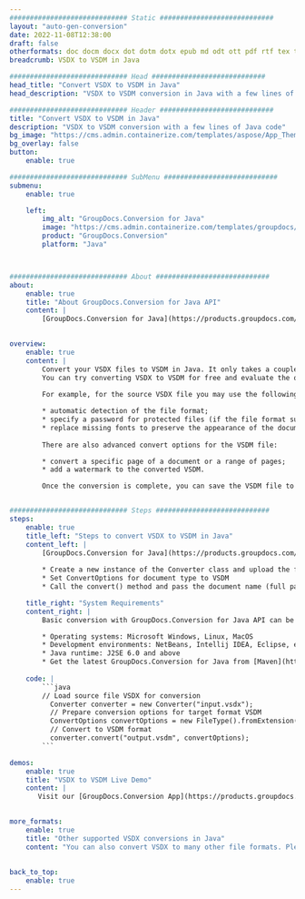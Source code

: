 ```yaml
---
############################# Static ############################
layout: "auto-gen-conversion"
date: 2022-11-08T12:38:00
draft: false
otherformats: doc docm docx dot dotm dotx epub md odt ott pdf rtf tex txt vdx vsdm vsdx vssm vssx vstm vstx vsx vtx xps
breadcrumb: VSDX to VSDM in Java

############################# Head ############################
head_title: "Convert VSDX to VSDM in Java"
head_description: "VSDX to VSDM conversion in Java with a few lines of code. Convert over 160 file formats using the GroupDocs document conversion API for Java"

############################# Header ############################
title: "Convert VSDX to VSDM in Java"
description: "VSDX to VSDM conversion with a few lines of Java code"
bg_image: "https://cms.admin.containerize.com/templates/aspose/App_Themes/V3/images/bg/header1.png"
bg_overlay: false
button:
    enable: true

############################# SubMenu ############################
submenu:
    enable: true

    left:
        img_alt: "GroupDocs.Conversion for Java"
        image: "https://cms.admin.containerize.com/templates/groupdocs/images/product-logos/90x90-noborder/groupdocs-conversion-java.png"
        product: "GroupDocs.Conversion"
        platform: "Java"



############################# About ############################
about:
    enable: true
    title: "About GroupDocs.Conversion for Java API"
    content: |
        [GroupDocs.Conversion for Java](https://products.groupdocs.com/conversion/java/) is an advanced file format conversion API for converting between popular image and document formats such as Microsoft Office, OpenDocument, PDF, HTML, email, CAD. and much more with just a few lines of code. The native API automatically detects the formats of the original documents and offers many options for customizing the converted documents. Along with the function of extracting information from a document, it also supports caching of the conversion results to the local disk by default. However, any type of cache storage can be supported by implementing the appropriate interfaces - Amazon S3, Dropbox, Google Drive, Windows Azure, Reddis, or any others.
    

overview:
    enable: true
    content: |
        Convert your VSDX files to VSDM in Java. It only takes a couple of lines of Java code on any platform of your choice, such as Windows, Linux, macOS.
        You can try converting VSDX to VSDM for free and evaluate the quality of the conversion results. Along with simple file conversion scripts, you can try more sophisticated options for loading the VSDX source file and storing the VSDM output. 
        
        For example, for the source VSDX file you may use the following load options:

        * automatic detection of the file format;
        * specify a password for protected files (if the file format supports it);
        * replace missing fonts to preserve the appearance of the document.
        
        There are also advanced convert options for the VSDM file:

        * convert a specific page of a document or a range of pages;
        * add a watermark to the converted VSDM.

        Once the conversion is complete, you can save the VSDM file to your local file path or to any third party storage such as FTP, Amazon S3, Google Drive, Dropbox etc. Please note - to convert VSDX to VSDM, you do not need to install any additional software, such as MS Office, Open Office, Adobe Acrobat Reader etc.


############################# Steps ############################
steps:
    enable: true
    title_left: "Steps to convert VSDX to VSDM in Java"
    content_left: |
        [GroupDocs.Conversion for Java](https://products.groupdocs.com/conversion/java/) allows developers to easily convert VSDX file to VSDM with a few lines of code.
        
        * Create a new instance of the Converter class and upload the file VSDX with the full path
        * Set ConvertOptions for document type to VSDM
        * Call the convert() method and pass the document name (full path) and format (VSDM) as a parameter

    title_right: "System Requirements"
    content_right: |
        Basic conversion with GroupDocs.Conversion for Java API can be done with just a few lines of code. Our APIs are supported on all major platforms and operating systems. Before executing the code below, make sure you have the following prerequisites installed on your system.

        * Operating systems: Microsoft Windows, Linux, MacOS
        * Development environments: NetBeans, Intellij IDEA, Eclipse, etc.
        * Java runtime: J2SE 6.0 and above
        * Get the latest GroupDocs.Conversion for Java from [Maven](https://repository.groupdocs.com/webapp/#/artifacts/browse/tree/General/repo/com/groupdocs/groupdocs-conversion)
         
    code: |
        ```java    
        // Load source file VSDX for conversion
          Converter converter = new Converter("input.vsdx");
          // Prepare conversion options for target format VSDM
          ConvertOptions convertOptions = new FileType().fromExtension("vsdm").getConvertOptions();
          // Convert to VSDM format
          converter.convert("output.vsdm", convertOptions);
        ```

demos:
    enable: true
    title: "VSDX to VSDM Live Demo"
    content: |
       Visit our [GroupDocs.Conversion App](https://products.groupdocs.app/conversion/family) website and try VSDX to VSDM conversion now. The free demo has the following benefits
          

more_formats:
    enable: true
    title: "Other supported VSDX conversions in Java"
    content: "You can also convert VSDX to many other file formats. Please see the list below."
       
       
back_to_top:
    enable: true
---
```

